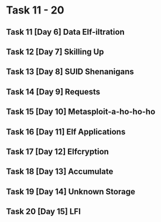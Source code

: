 # Task 11 - 20

## Task 11 \[Day 6\] Data Elf-iltration

## Task 12 \[Day 7\] Skilling Up

## Task 13 \[Day 8\] SUID Shenanigans

## Task 14 \[Day 9\] Requests

## Task 15 \[Day 10\] Metasploit-a-ho-ho-ho

## Task 16 \[Day 11\] Elf Applications

## Task 17 \[Day 12\] Elfcryption

## Task 18 \[Day 13\] Accumulate

## Task 19 \[Day 14\] Unknown Storage

## Task 20 \[Day 15\] LFI

